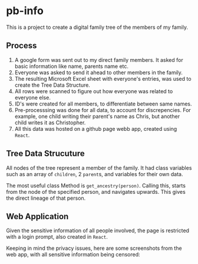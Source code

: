 # pb-info

This is a project to create a digital family tree of the members of my family.

## Process
1. A google form was sent out to my direct family members. It asked for basic information like name, parents name etc.
2. Everyone was asked to send it ahead to other members in the family.
3. The resulting Microsoft Excel sheet with everyone's entries, was used to create the Tree Data Structure.
4. All rows were scanned to figure out how everyone was related to everyone else.
5. ID's were created for all members, to differentiate between same names.
6. Pre-processsing was done for all data, to account for discrepencies. For example, one child writing their parent's name as Chris, but another 
child writes it as Christopher.
7. All this data was hosted on a github page webb app, created using `React`.

## Tree Data Strucuture
All nodes of the tree represent a member of the family. It had class variables such as an array of `children`, 2 `parent`s, and variables for their own data.

The most useful class Method is `get_ancestry(person)`. Calling this, starts from the node of the specified person, and navigates upwards. This gives the direct
lineage of that person.

## Web Application
Given the sensitive information of all people involved, the page is restricted with a login prompt, also created in `React`.

Keeping in mind the privacy issues, here are some screenshots from the web app, with all sensitive information being censored:
